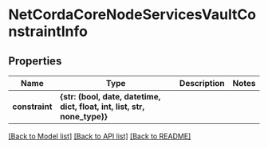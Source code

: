 # NetCordaCoreNodeServicesVaultConstraintInfo

## Properties
Name | Type | Description | Notes
------------ | ------------- | ------------- | -------------
**constraint** | **{str: (bool, date, datetime, dict, float, int, list, str, none_type)}** |  | 

[[Back to Model list]](../README.md#documentation-for-models) [[Back to API list]](../README.md#documentation-for-api-endpoints) [[Back to README]](../README.md)


